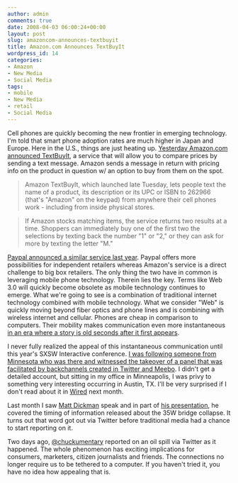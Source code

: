 ```yaml
---
author: admin
comments: true
date: 2008-04-03 06:00:24+00:00
layout: post
slug: amazoncom-announces-textbuyit
title: Amazon.com Announces TextBuyIt
wordpress_id: 14
categories:
- Amazon
- New Media
- Social Media
tags:
- mobile
- New Media
- retail
- Social Media
---
```


Cell phones are quickly becoming the new frontier in emerging technology. I'm told that smart phone adoption rates are much higher in Japan and Europe. Here in the U.S., things are just heating up. [Yesterday Amazon.com announced TextBuyIt](http://hosted.ap.org/dynamic/stories/A/AMAZON_TEXT_MESSAGE_SHOPPING?SITE=AP&SECTION=HOME&TEMPLATE=DEFAULT), a service that will allow you to compare prices by sending a text message. Amazon sends a message in return with pricing info on the product in question w/ an option to buy from them on the spot.


> Amazon TextBuyIt, which launched late Tuesday, lets people text the name of a product, its description or its UPC or ISBN to 262966 (that's "Amazon" on the keypad) from anywhere their cell phones work - including from inside physical stores.

> 
> If Amazon stocks matching items, the service returns two results at a time. Shoppers can immediately buy one of the first two the selections by texting back the number "1" or "2," or they can ask for more by texting the letter "M."
> 
> 



[Paypal announced a similar service last year](https://www.paypal.com/?cmd=xpt/cps/mobile/MobileOverview-outside). Paypal offers more possibilities for independent retailers whereas Amazon's service is a direct challenge to big box retailers. The only thing the two have in common is leveraging mobile phone technology. Therein lies the key. Terms like Web 3.0 will quickly become obsolete as mobile technology continues to emerge. What we're going to see is a combination of traditional internet technology combined with mobile technology. What we consider "Web" is quickly moving beyond fiber optics and phone lines and is combining with wireless internet and cellular. Phones are cheap in comparison to computers. Their mobility makes communication even more instantaneous [in an era where a story is old seconds after it first appears](http://www.wired.com/entertainment/theweb/magazine/16-04/mf_gadgetblogs).

I never fully realized the appeal of this instantaneous communication until this year's SXSW Interactive conference. [I was following someone from Minnesota who was there and witnessed the takeover of a panel that was facilitated by backchannels created in Twitter and Meebo](http://www.perfectporridge.com/2008/03/08/1648/). I didn't get a detailed account, but sitting in my office in Minneapolis, I was privy to something very interesting occurring in Austin, TX. I'll be very surprised if I don't read about it in [Wired](http://wired.com) next month.

Last month I saw [Matt Dickman](http://technomarketer.typepad.com/) speak and in part of [his presentation](http://www.slideshare.net/mattanium/micromedia-the-next-big-small-thing/), he covered the timing of information released about the 35W bridge collapse. It turns out that word got out via Twitter before traditional media had a chance to start reporting on it.

Two days ago, [@chuckumentary](http://twitter.com/chuckumentary) reported on an oil spill via Twitter as it happened. The whole phenomenon has exciting implications for consumers, marketers, citizen journalists and friends. The connections no longer require us to be tethered to a computer. If you haven't tried it, you have no idea how appealing that is.
